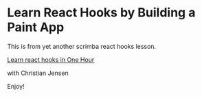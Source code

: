# Learn React Hooks by Building a Paint App

This is from yet another scrimba react hooks lesson. 

[Learn react hooks in One Hour](https://scrimba.com/course/greacthooks)

with Christian Jensen

Enjoy!
